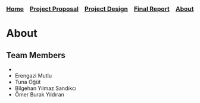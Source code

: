 ### [Home](https://bilgehansandikci.github.io/CS353_Group31/)&emsp;[Project Proposal](https://bilgehansandikci.github.io/CS353_Group31/project_proposal)&emsp;[Project Design](url)&emsp;[Final Report](url)&emsp;[About](https://bilgehansandikci.github.io/CS353_Group31/about)

# About

## Team Members
-
- Erengazi Mutlu
- Tuna Öğüt
- Bilgehan Yılmaz Sandıkcı
- Ömer Burak Yıldıran
